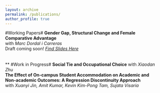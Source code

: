 ```yaml
---
layout: archive
permalink: /publications/
author_profile: true
---
```

#Working Papers#
**Gender Gap, Structural Change and Female Comparative Advantage** 
<br>
with *Marc Dordal i Carreras* <br>
Draft coming soon! [*Find Slides Here*](https://hkustconnect-my.sharepoint.com/personal/cxiang_connect_ust_hk/_layouts/15/onedrive.aspx?id=%2Fpersonal%2Fcxiang%5Fconnect%5Fust%5Fhk%2FDocuments%2FBrownbag%5FCassie%2D1%2D35%2Epdf&parentview=1) <br>
<br>
<br>
**
#Work in Progress#
**Social Tie and Occupational Choice** with *Xiaodan Zhu*
<br>
**The Effect of On-campus Student Accommodation on Academic and Non-academic Outcomes: A Regression Discontinuity Approach** 
<br>
with *Xuanyi Jin, Amit Kumar, Kevin Kim-Pong Tam, Sujata Visaria*
